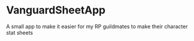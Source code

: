 # VanguardSheetApp
A small app to make it easier for my RP guildmates to make their character stat sheets
